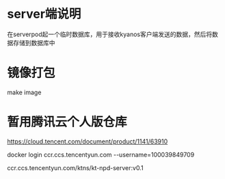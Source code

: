 # server端说明

在serverpod起一个临时数据库，用于接收kyanos客户端发送的数据，然后将数据存储到数据库中

# 镜像打包

make image

# 暂用腾讯云个人版仓库

https://cloud.tencent.com/document/product/1141/63910

docker login ccr.ccs.tencentyun.com --username=100039849709

ccr.ccs.tencentyun.com/ktns/kt-npd-server:v0.1